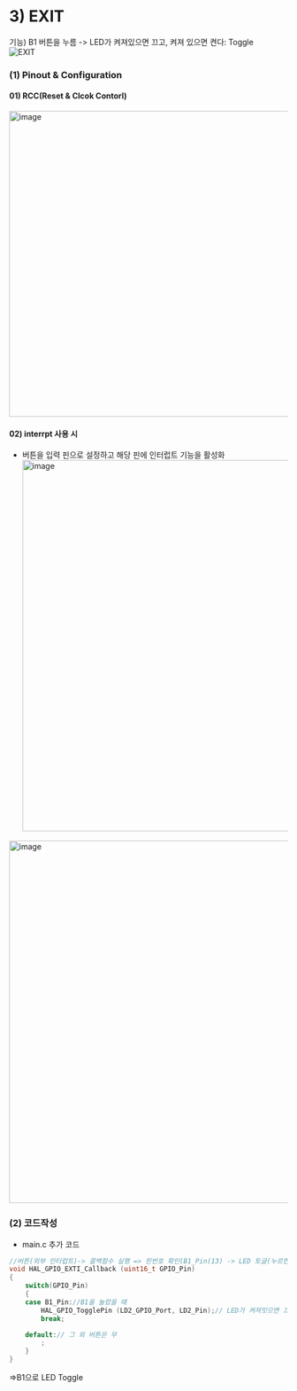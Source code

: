 # 3) EXIT
기능) B1 버튼을 누름 -> LED가 켜져있으면 끄고, 켜져 있으면 켠다: Toggle<br>
![EXIT](https://github.com/user-attachments/assets/9d39c5b6-b0d3-4046-b6e5-d343873ea304)

### (1) Pinout & Configuration
#### 01) RCC(Reset & Clcok Contorl)
<img width="1105" height="552" alt="image" src="https://github.com/user-attachments/assets/fea9eacc-5b89-47b8-8bb4-f71d4eb84576" /><br>
#### 02) interrpt 사용 시
- 버튼을 입력 핀으로 설정하고 해당 핀에 인터럽트 기능을 활성화<br>
<img width="926" height="670" alt="image" src="https://github.com/user-attachments/assets/2d2ea926-5483-45f9-b841-2c92d7576373" /><br>
<img width="1538" height="654" alt="image" src="https://github.com/user-attachments/assets/807db4b7-a69a-4b80-a04d-a8c236d1fa47" />


### (2) 코드작성
- main.c 추가 코드

```c
//버튼(외부 인터럽트)-> 콜백함수 실행 => 핀번호 확인(B1_Pin(13) -> LED 토글(누르면 켜지다가 다음번누를때 꺼짐)
void HAL_GPIO_EXTI_Callback (uint16_t GPIO_Pin)
{
	switch(GPIO_Pin)
	{
	case B1_Pin://B1을 눌렀을 때
		HAL_GPIO_TogglePin (LD2_GPIO_Port, LD2_Pin);// LED가 켜져잇으면 끄고, 켜져 있으면 켠다: Toggle
		break;

	default:// 그 외 버튼은 무
		;
	}
}
```
=>B1으로 LED Toggle
